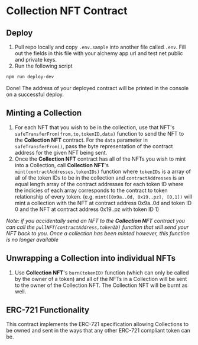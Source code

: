 # Collection NFT Contract

## Deploy

1. Pull repo locally and copy `.env.sample` into another file called `.env`. Fill out the fields in this file with your alchemy app url and test net public and private keys.
2. Run the following script

```bash
npm run deploy-dev
```

Done! The address of your deployed contract will be printed in the console on a successful deploy.

## Minting a Collection

1. For each NFT that you wish to be in the collection, use that NFT's `safeTransferFrom(from,to,tokenID,data)` function to send the NFT to the **Collection NFT** contract. For the `data` parameter in `safeTransferFrom()`, pass the byte representation of the contract address for the given NFT being sent.
2. Once the **Collection NFT** contract has all of the NFTs you wish to mint into a Collection, call **Collection NFT**'s `mint(contractAddresses,tokenIDs)` function where `tokenIDs` is a array of all of the token IDs to be in the collection and `contractAddresses` is an equal length array of the contract addresses for each token ID where the indicies of each array corresponds to the contract to token relationship of every token. (e.g. `mint([0x9a..0d, 0x19..pz], [0,1])` will mint a collection with the NFT at contract address 0x9a..0d and token ID 0 and the NFT at contract address 0x19..pz with token ID 1)

_Note: if you accidentally send an NFT to the **Collection NFT** contract you can call the `pullNFT(contractAddress,tokenID)` function that will send your NFT back to you. Once a collection has been minted however, this function is no longer available_

## Unwrapping a Collection into individual NFTs

1. Use **Collection NFT**'s `burn(tokenID)` function (which can only be called by the owner of a token) and all of the NFTs in a Collection will be sent to the owner of the Collection NFT. The Collection NFT will be burnt as well.

## ERC-721 Functionality

This contract implements the ERC-721 specification allowing Collections to be owned and sent in the ways that any other ERC-721 compliant token can be.
